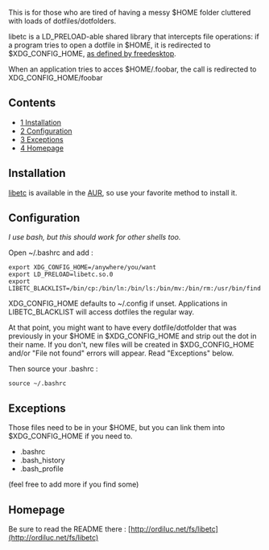 This is for those who are tired of having a messy $HOME folder cluttered with loads of dotfiles/dotfolders.

libetc is a LD_PRELOAD-able shared library that intercepts file operations: if a program tries to open a dotfile in $HOME, it is redirected to $XDG_CONFIG_HOME, [as defined by freedesktop](http://standards.freedesktop.org/basedir-spec/basedir-spec-0.6.html).

When an application tries to acces $HOME/.foobar, the call is redirected to XDG_CONFIG_HOME/foobar

## Contents

*   [1 Installation](#Installation)
*   [2 Configuration](#Configuration)
*   [3 Exceptions](#Exceptions)
*   [4 Homepage](#Homepage)

## Installation

[libetc](https://aur.archlinux.org/packages/libetc/) is available in the [AUR](/index.php/AUR "AUR"), so use your favorite method to install it.

## Configuration

*I use bash, but this should work for other shells too.*

Open ~/.bashrc and add :

```
export XDG_CONFIG_HOME=/anywhere/you/want 
export LD_PRELOAD=libetc.so.0
export LIBETC_BLACKLIST=/bin/cp:/bin/ln:/bin/ls:/bin/mv:/bin/rm:/usr/bin/find

```

XDG_CONFIG_HOME defaults to ~/.config if unset. Applications in LIBETC_BLACKLIST will access dotfiles the regular way.

At that point, you might want to have every dotfile/dotfolder that was previously in your $HOME in $XDG_CONFIG_HOME and strip out the dot in their name. If you don't, new files will be created in $XDG_CONFIG_HOME and/or "File not found" errors will appear. Read "Exceptions" below.

Then source your .bashrc :

```
source ~/.bashrc

```

## Exceptions

Those files need to be in your $HOME, but you can link them into $XDG_CONFIG_HOME if you need to.

*   .bashrc
*   .bash_history
*   .bash_profile

(feel free to add more if you find some)

## Homepage

Be sure to read the README there : [http://ordiluc.net/fs/libetc](http://ordiluc.net/fs/libetc)